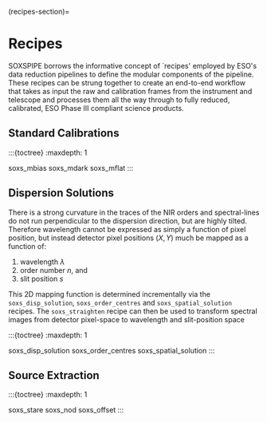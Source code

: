 (recipes-section)=
# Recipes


SOXSPIPE borrows the informative concept of `recipes' employed by ESO's data reduction pipelines to define the modular components of the pipeline. These recipes can be strung together to create an end-to-end workflow that takes as input the raw and calibration frames from the instrument and telescope and processes them all the way through to fully reduced, calibrated, ESO Phase III compliant science products.

## Standard Calibrations

:::{toctree}
:maxdepth: 1

soxs_mbias
soxs_mdark
soxs_mflat
:::

## Dispersion Solutions

There is a strong curvature in the traces of the NIR orders and spectral-lines do not run perpendicular to the dispersion direction, but are highly tilted. Therefore wavelength cannot be expressed as simply a function of pixel position, but instead detector pixel positions ($X, Y$) much be mapped as a function of:

1. wavelength $\lambda$
2. order number $n$, and 
3. slit position $s$

This 2D mapping function is determined incrementally via the `soxs_disp_solution`, `soxs_order_centres` and `soxs_spatial_solution` recipes. The `soxs_straighten` recipe can then be used to transform spectral images from detector pixel-space to wavelength and slit-position space 

:::{toctree}
:maxdepth: 1

soxs_disp_solution
soxs_order_centres
soxs_spatial_solution
:::

## Source Extraction

:::{toctree}
:maxdepth: 1

soxs_stare
soxs_nod
soxs_offset
:::



